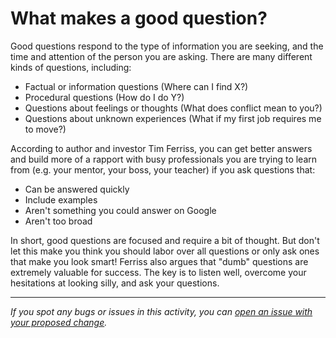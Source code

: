 # What makes a good question?

Good questions respond to the type of information you are seeking, and the time and attention of the person you are asking. There are many different kinds of questions, including:

- Factual or information questions (Where can I find X?)
- Procedural questions (How do I do Y?)
- Questions about feelings or thoughts (What does conflict mean to you?)
- Questions about unknown experiences (What if my first job requires me to move?)

According to author and investor Tim Ferriss, you can get better answers and build more of a rapport with busy professionals you are trying to learn from (e.g. your mentor, your boss, your teacher) if you ask questions that:

- Can be answered quickly
- Include examples
- Aren't something you could answer on Google
- Aren't too broad

In short, good questions are focused and require a bit of thought. But don't let this make you think you should labor over all questions or only ask ones that make you look smart! Ferriss also argues that "dumb" questions are extremely valuable for success. The key is to listen well, overcome your hesitations at looking silly, and ask your questions.



------

_If you spot any bugs or issues in this activity, you can [open an issue with your proposed change](https://github.com/microverseinc/curriculum-transversal-skills/blob/main/git-github/articles/open_issue.md)._
